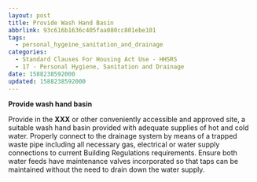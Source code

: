 ```yaml
---
layout: post
title: Provide Wash Hand Basin
abbrlink: 93c616b1636c405faa080cc801ebe101
tags:
  - personal_hygeine_sanitation_and_drainage
categories:
  - Standard Clauses For Housing Act Use - HHSRS
  - 17 - Personal Hygiene, Sanitation and Drainage
date: 1588238592000
updated: 1588238592000
---
```


**Provide wash hand basin**

Provide in the **XXX** or other conveniently accessible and approved site, a suitable wash hand basin provided with adequate supplies of hot and cold water. Properly connect to the drainage system by means of a trapped waste pipe including all necessary gas, electrical or water supply connections to current Building Regulations requirements. Ensure both water feeds have maintenance valves incorporated so that taps can be maintained without the need to drain down the water supply.

